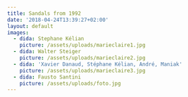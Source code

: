 ```yaml
---
title: Sandals from 1992
date: '2018-04-24T13:39:27+02:00'
layout: default
images:
  - dida: Stephane Kélian
    picture: /assets/uploads/marieclaire1.jpg
  - dida: Walter Steiger
    picture: /assets/uploads/marieclaire2.jpg
  - dida: 'Xavier Danaud, Stéphane Kélian, André, Maniak'
    picture: /assets/uploads/marieclaire3.jpg
  - dida: Fausto Santini
    picture: /assets/uploads/foto.jpg
---
```


